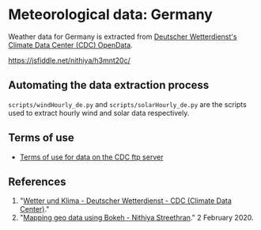 # Meteorological data: Germany

Weather data for Germany is extracted from [Deutscher Wetterdienst's Climate Data Center (CDC) OpenData](https://www.dwd.de/EN/climate_environment/cdc/cdc_node.html).

<script async src="//jsfiddle.net/nithiya/h3mnt20c/5/embed/result/"></script>

https://jsfiddle.net/nithiya/h3mnt20c/

## Automating the data extraction process

`scripts/windHourly_de.py` and `scripts/solarHourly_de.py` are the scripts used to extract hourly wind and solar data respectively.

## Terms of use

- [Terms of use for data on the CDC ftp server](https://opendata.dwd.de/climate_environment/CDC/Terms_of_use.pdf)

## References

1. "[Wetter und Klima - Deutscher Wetterdienst - CDC (Climate Data Center)](https://www.dwd.de/EN/climate_environment/cdc/cdc_node.html)."
2. "[Mapping geo data using Bokeh - Nithiya Streethran](https://nithiya.gitlab.io/visualisations/mapping-geo-data-bokeh/)." 2 February 2020.
